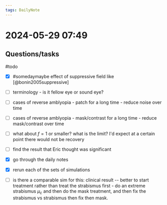 ```yaml
---
tags: DailyNote 
---
```


# 2024-05-29  07:49


## Questions/tasks 

#todo 

- [x] #somedaymaybe effect of suppressive field like [@bonin2005suppressive]
- [ ] terminology - is it fellow eye or sound eye?
- [ ] cases of reverse amblyopia - patch for a long time - reduce noise over time
- [ ] cases of reverse amblyopia - mask/contrast for a long time - reduce mask/contrast over time
- [ ] what about $f=1$ or smaller?  what is the limit?  I'd expect at a certain point there would not be recovery
- [ ] find the result that Eric thought was significant
- [x] go through the daily notes
- [x] rerun each of the sets of simulations
- [ ] is there a comparable sim for this: clinical result -- better to start treatment rather than treat the strabismus first - do an extreme strabismus $\mu_c$ and then do the mask treatment, and then fix the strabismus vs strabismus then fix then mask.  





